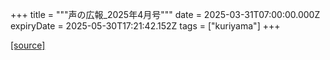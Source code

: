 +++
title = """声の広報_2025年4月号"""
date = 2025-03-31T07:00:00.000Z
expiryDate = 2025-05-30T17:21:42.152Z
tags = ["kuriyama"]
+++


[[source]](https://www.town.kuriyama.hokkaido.jp/site/koho/31463.html)
